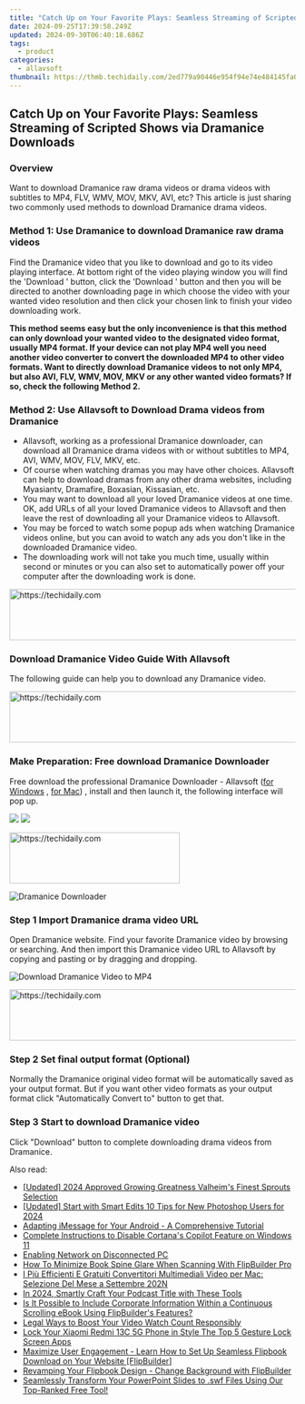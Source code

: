 ```yaml
---
title: "Catch Up on Your Favorite Plays: Seamless Streaming of Scripted Shows via Dramanice Downloads"
date: 2024-09-25T17:39:58.249Z
updated: 2024-09-30T06:40:18.686Z
tags:
  - product
categories:
  - allavsoft
thumbnail: https://thmb.techidaily.com/2ed779a90446e954f94e74e484145fa08b9476978f937cb6e50b9af175371190.jpg
---
```


## Catch Up on Your Favorite Plays: Seamless Streaming of Scripted Shows via Dramanice Downloads

### Overview

Want to download Dramanice raw drama videos or drama videos with subtitles to MP4, FLV, WMV, MOV, MKV, AVI, etc? This article is just sharing two commonly used methods to download Dramanice drama videos.

### Method 1: Use Dramanice to download Dramanice raw drama videos

Find the Dramanice video that you like to download and go to its video playing interface. At bottom right of the video playing window you will find the 'Download ' button, click the 'Download ' button and then you will be directed to another downloading page in which choose the video with your wanted video resolution and then click your chosen link to finish your video downloading work.

**This method seems easy but the only inconvenience is that this method can only download your wanted video to the designated video format, usually MP4 format. If your device can not play MP4 well you need another video converter to convert the downloaded MP4 to other video formats. Want to directly download Dramanice videos to not only MP4, but also AVI, FLV, WMV, MOV, MKV or any other wanted video formats? If so, check the following Method 2.**

### Method 2: Use Allavsoft to Download Drama videos from Dramanice

* Allavsoft, working as a professional Dramanice downloader, can download all Dramanice drama videos with or without subtitles to MP4, AVI, WMV, MOV, FLV, MKV, etc.
* Of course when watching dramas you may have other choices. Allavsoft can help to download dramas from any other drama websites, including Myasiantv, Dramafire, Boxasian, Kissasian, etc.
* You may want to download all your loved Dramanice videos at one time. OK, add URLs of all your loved Dramanice videos to Allavsoft and then leave the rest of downloading all your Dramanice videos to Allavsoft.
* You may be forced to watch some popup ads when watching Dramanice videos online, but you can avoid to watch any ads you don't like in the downloaded Dramanice video.
* The downloading work will not take you much time, usually within second or minutes or you can also set to automatically power off your computer after the downloading work is done.

<!-- affiliate ads begin -->
<a href="https://aidotcom.pxf.io/c/5597632/2134502/19576" target="_top" id="2134502">
  <img src="//a.impactradius-go.com/display-ad/19576-2134502" border="0" alt="https://techidaily.com" width="672" height="90"/>
</a>
<img height="0" width="0" src="https://aidotcom.pxf.io/i/5597632/2134502/19576" style="position:absolute;visibility:hidden;" border="0" />
<!-- affiliate ads end -->

### Download Dramanice Video Guide With Allavsoft

The following guide can help you to download any Dramanice video.

<!-- affiliate ads begin -->
<a href="https://aligracehair.sjv.io/c/5597632/1925489/19272" target="_top" id="1925489">
  <img src="//a.impactradius-go.com/display-ad/19272-1925489" border="0" alt="https://techidaily.com" width="728" height="90"/>
</a>
<img height="0" width="0" src="https://aligracehair.sjv.io/i/5597632/1925489/19272" style="position:absolute;visibility:hidden;" border="0" />
<!-- affiliate ads end -->

### Make Preparation: Free download Dramanice Downloader

Free download the professional Dramanice Downloader - Allavsoft ([for Windows](https://tools.techidaily.com/allavsoft/products/) , [for Mac](https://tools.techidaily.com/allavsoft/products/)) , install and then launch it, the following interface will pop up.

[![](https://www.allavsoft.com/how-to/../images/how-to/free-download-win.jpg)](https://tools.techidaily.com/allavsoft/products/) [![](https://www.allavsoft.com/how-to/../images/how-to/free-download-mac.jpg)](https://tools.techidaily.com/allavsoft/products/)

<!-- affiliate ads begin -->
<a href="https://aligracehair.sjv.io/c/5597632/2135356/19272" target="_top" id="2135356">
  <img src="//a.impactradius-go.com/display-ad/19272-2135356" border="0" alt="https://techidaily.com" width="300" height="90"/>
</a>
<img height="0" width="0" src="https://aligracehair.sjv.io/i/5597632/2135356/19272" style="position:absolute;visibility:hidden;" border="0" />
<!-- affiliate ads end -->

![Dramanice Downloader](https://www.allavsoft.com/how-to/../images/allavsoft/screen-shot-600.jpg)

### Step 1 Import Dramanice drama video URL

Open Dramanice website. Find your favorite Dramanice video by browsing or searching. And then import this Dramanice video URL to Allavsoft by copying and pasting or by dragging and dropping.

![Download Dramanice Video to MP4](https://www.allavsoft.com/how-to/../images/how-to/download-rtmp-video/download-rtmp-video.jpg)

<!-- affiliate ads begin -->
<a href="https://appsumo.8odi.net/c/5597632/2052062/7443" target="_top" id="2052062">
  <img src="//a.impactradius-go.com/display-ad/7443-2052062" border="0" alt="https://techidaily.com" width="728" height="90"/>
</a>
<img height="0" width="0" src="https://appsumo.8odi.net/i/5597632/2052062/7443" style="position:absolute;visibility:hidden;" border="0" />
<!-- affiliate ads end -->

### Step 2 Set final output format (Optional)

Normally the Dramanice original video format will be automatically saved as your output format. But if you want other video formats as your output format click "Automatically Convert to" button to get that.

### Step 3 Start to download Dramanice video

Click "Download" button to complete downloading drama videos from Dramanice.

<ins class="adsbygoogle"
     style="display:block"
     data-ad-format="autorelaxed"
     data-ad-client="ca-pub-7571918770474297"
     data-ad-slot="1223367746"></ins>

<ins class="adsbygoogle"
     style="display:block"
     data-ad-client="ca-pub-7571918770474297"
     data-ad-slot="8358498916"
     data-ad-format="auto"
     data-full-width-responsive="true"></ins>

<span class="atpl-alsoreadstyle">Also read:</span>
<div><ul>
<li><a href="https://screen-activity-recording.techidaily.com/updated-2024-approved-growing-greatness-valheims-finest-sprouts-selection/"><u>[Updated] 2024 Approved Growing Greatness Valheim's Finest Sprouts Selection</u></a></li>
<li><a href="https://fox-boxes.techidaily.com/updated-start-with-smart-edits-10-tips-for-new-photoshop-users-for-2024/"><u>[Updated] Start with Smart Edits 10 Tips for New Photoshop Users for 2024</u></a></li>
<li><a href="https://techtrends.techidaily.com/adapting-imessage-for-your-android-a-comprehensive-tutorial/"><u>Adapting iMessage for Your Android - A Comprehensive Tutorial</u></a></li>
<li><a href="https://tech-recovery.techidaily.com/complete-instructions-to-disable-cortanas-copilot-feature-on-windows-11/"><u>Complete Instructions to Disable Cortana's Copilot Feature on Windows 11</u></a></li>
<li><a href="https://win11.techidaily.com/enabling-network-on-disconnected-pc/"><u>Enabling Network on Disconnected PC</u></a></li>
<li><a href="https://win-unique.techidaily.com/how-to-minimize-book-spine-glare-when-scanning-with-flipbuilder-pro/"><u>How To Minimize Book Spine Glare When Scanning With FlipBuilder Pro</u></a></li>
<li><a href="https://eaxpv-info.techidaily.com/i-piu-efficienti-e-gratuiti-convertitori-multimediali-video-per-mac-selezione-del-mese-a-settembre-202n/"><u>I Più Efficienti E Gratuiti Convertitori Multimediali Video per Mac: Selezione Del Mese a Settembre 202N</u></a></li>
<li><a href="https://fox-blue.techidaily.com/in-2024-smartly-craft-your-podcast-title-with-these-tools/"><u>In 2024, Smartly Craft Your Podcast Title with These Tools</u></a></li>
<li><a href="https://win-unique.techidaily.com/is-it-possible-to-include-corporate-information-within-a-continuous-scrolling-ebook-using-flipbuilders-features/"><u>Is It Possible to Include Corporate Information Within a Continuous Scrolling eBook Using FlipBuilder's Features?</u></a></li>
<li><a href="https://youtube-videos.techidaily.com/legal-ways-to-boost-your-video-watch-count-responsibly/"><u>Legal Ways to Boost Your Video Watch Count Responsibly</u></a></li>
<li><a href="https://unlock-android.techidaily.com/lock-your-xiaomi-redmi-13c-5g-phone-in-style-the-top-5-gesture-lock-screen-apps-by-drfone-android/"><u>Lock Your Xiaomi Redmi 13C 5G Phone in Style The Top 5 Gesture Lock Screen Apps</u></a></li>
<li><a href="https://win-unique.techidaily.com/maximize-user-engagement-learn-how-to-set-up-seamless-flipbook-download-on-your-website-flipbuilder/"><u>Maximize User Engagement - Learn How to Set Up Seamless Flipbook Download on Your Website [FlipBuilder]</u></a></li>
<li><a href="https://win-unique.techidaily.com/revamping-your-flipbook-design-change-background-with-flipbuilder/"><u>Revamping Your Flipbook Design - Change Background with FlipBuilder</u></a></li>
<li><a href="https://win-unique.techidaily.com/seamlessly-transform-your-powerpoint-slides-to-swf-files-using-our-top-ranked-free-tool/"><u>Seamlessly Transform Your PowerPoint Slides to .swf Files Using Our Top-Ranked Free Tool!</u></a></li>
</ul></div>

